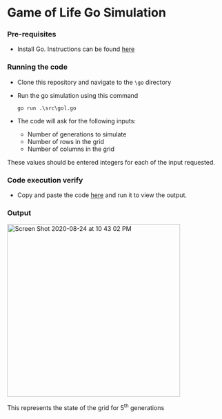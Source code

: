 # Game of Life Go Simulation

### Pre-requisites
 - Install Go. Instructions can be found [here](https://golang.org/dl/)

### Running the code

 - Clone this repository and navigate to the `\go` directory
 - Run the go simulation using this command

      ```
      go run .\src\gol.go
      ```
 - The code will ask for the following inputs: 
      
     - Number of generations to simulate 
     - Number of rows in the grid
     - Number of columns in the grid
   
These values should be entered integers for each of the input requested.

### Code execution verify

 - Copy and paste the code [here](https://repl.it/) and run it to view the output.

### Output
<img width="401" alt="Screen Shot 2020-08-24 at 10 43 02 PM" src="https://user-images.githubusercontent.com/22769761/91118247-83c10200-e65e-11ea-9fc3-2a33f10bdd4f.png">


This represents the state of the grid for 5<sup>th</sup> generations
